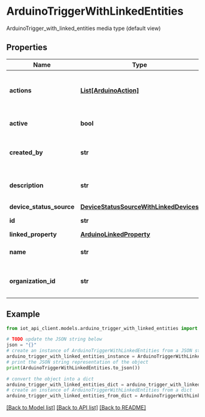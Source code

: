 # ArduinoTriggerWithLinkedEntities

ArduinoTrigger_with_linked_entities media type (default view)

## Properties

Name | Type | Description | Notes
------------ | ------------- | ------------- | -------------
**actions** | [**List[ArduinoAction]**](ArduinoAction.md) | A list of actions associated with the trigger | [optional] 
**active** | **bool** | Is true if the trigger is enabled | [optional] 
**created_by** | **str** | Id of the user who last updated the trigger | [optional] 
**description** | **str** | The description of the trigger | [optional] 
**device_status_source** | [**DeviceStatusSourceWithLinkedDevices**](DeviceStatusSourceWithLinkedDevices.md) |  | [optional] 
**id** | **str** | The id of the trigger | 
**linked_property** | [**ArduinoLinkedProperty**](ArduinoLinkedProperty.md) |  | [optional] 
**name** | **str** | The name of the trigger | 
**organization_id** | **str** | Id of the organization the trigger belongs to | [optional] 

## Example

```python
from iot_api_client.models.arduino_trigger_with_linked_entities import ArduinoTriggerWithLinkedEntities

# TODO update the JSON string below
json = "{}"
# create an instance of ArduinoTriggerWithLinkedEntities from a JSON string
arduino_trigger_with_linked_entities_instance = ArduinoTriggerWithLinkedEntities.from_json(json)
# print the JSON string representation of the object
print(ArduinoTriggerWithLinkedEntities.to_json())

# convert the object into a dict
arduino_trigger_with_linked_entities_dict = arduino_trigger_with_linked_entities_instance.to_dict()
# create an instance of ArduinoTriggerWithLinkedEntities from a dict
arduino_trigger_with_linked_entities_from_dict = ArduinoTriggerWithLinkedEntities.from_dict(arduino_trigger_with_linked_entities_dict)
```
[[Back to Model list]](../README.md#documentation-for-models) [[Back to API list]](../README.md#documentation-for-api-endpoints) [[Back to README]](../README.md)


